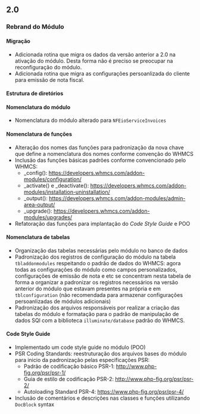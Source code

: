 ## 2.0

### Rebrand do Módulo

#### Migração

* Adicionada rotina que migra os dados da versão anterior a 2.0 na ativação do módulo. Desta forma não é preciso se preocupar na reconfiguração do módulo.
* Adicionada rotina que migra as configurações persoanlizada do cliente para emissão de nota fiscal.

#### Estrutura de diretórios
#### Nomenclatura do módulo

* Nomenclatura do módulo alterado para `NFEioServiceInvoices`

#### Nomenclatura de funções

* Alteração dos nomes das funções para padronização da nova chave que define a nomenclatura dos nomes conforme convenção do WHMCS
* Inclusão das funções básicas padrões conforme convencionado pelo WHMCS:
  * _config(): https://developers.whmcs.com/addon-modules/configuration/
  * _activate() e _deactivate():  https://developers.whmcs.com/addon-modules/installation-uninstallation/
  * _output(): https://developers.whmcs.com/addon-modules/admin-area-output/
  * _upgrade(): https://developers.whmcs.com/addon-modules/upgrades/
* Refatoração das funções para implantação do _Code Style Guide_ e POO

#### Nomenclatura de tabelas

* Organização das tabelas necessárias pelo módulo no banco de dados
* Padronização dos registros de configuração do módulo na tabela `tbladdonmodules` respeitando o padrão de dados do WHMCS: agora todas as configurações do módulo como campos personalizados, configurações de emissão de nota e etc se concentram nesta tabela de forma a organizar a padronizar os registros necessários na versão anterior do módulo que estavam presentes na própria e em `tblconfiguration` (não recomendada para armazenar configurações persoanlizadas de módulos adicionais)
* Padronização dos arquivos responsáveis por realizar a criação das tabelas do módulo e formatação para o padrão de manipulação de dados SQl com a biblioteca `illuminate/database` padrão do WHMCS.

#### Code Style Guide

* Implementado um code style guide no módulo (POO)
* PSR Coding Standards: reestruturação dos arquivos bases do módulo para inicio da padronização pelas especificações PSR:
  * Padrão de codificação básico PSR-1: http://www.php-fig.org/psr/psr-1/
  * Guia de estilo de codificação PSR-2: http://www.php-fig.org/psr/psr-2/
  * Autoloading Standard PSR-4: https://www.php-fig.org/psr/psr-4/
* Inclusão de comentários e descrições nas classes e funções utilizando `DocBlock` syntax